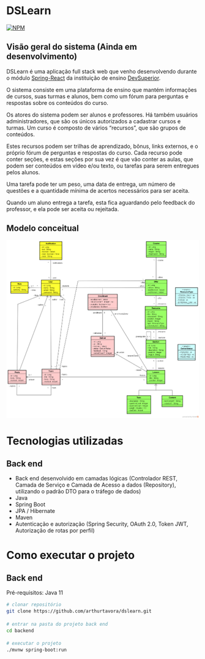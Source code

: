 # DSLearn
[![NPM](https://img.shields.io/npm/l/react)](https://github.com/arthurtavora/dslearn/blob/main/LICENSE)

## Visão geral do sistema (Ainda em desenvolvimento)

DSLearn é uma aplicação full stack web que venho desenvolvendo durante o módulo [Spring-React](https://s3.sa-east-1.amazonaws.com/educandoweb.com.br/bds/bootcamp-spring-react-devsuperior-ementa.png "Ementa Spring-React") da instituição de ensino [DevSuperior](https://devsuperior.com.br/ "Site da DevSuperior").

O sistema consiste em uma plataforma de ensino que mantém informações de cursos, suas turmas e alunos, bem como um fórum para perguntas e respostas sobre os conteúdos do curso.

Os atores do sistema podem ser alunos e professores. Há também usuários administradores, que são os únicos autorizados a cadastrar cursos e turmas.
Um curso é composto de vários “recursos”, que são grupos de conteúdos.

Estes recursos podem ser trilhas de aprendizado, bônus, links externos, e o próprio fórum de perguntas e respostas do curso. Cada recurso pode conter seções, e estas seções por sua vez é que vão conter as aulas, que podem ser conteúdos em vídeo e/ou texto, ou tarefas para serem entregues pelos alunos.

Uma tarefa pode ter um peso, uma data de entrega, um número de questões e a quantidade mínima de acertos necessários para ser aceita. 

Quando um aluno entrega a tarefa, esta fica aguardando pelo feedback do professor, e ela pode ser aceita ou rejeitada.

## Modelo conceitual
![Modelo Conceitual](https://github.com/arthurtavora/dslearn/blob/main/modelo-conceitual.png)

# Tecnologias utilizadas
## Back end
- Back end desenvolvido em camadas lógicas (Controlador REST, Camada de Serviço e Camada de Acesso a dados (Repository), utilizando o padrão DTO para o tráfego de dados)
- Java
- Spring Boot
- JPA / Hibernate
- Maven
- Autenticação e autorização (Spring Security, OAuth 2.0, Token JWT, Autorização de rotas por perfil)

# Como executar o projeto

## Back end
Pré-requisitos: Java 11

```bash
# clonar repositório
git clone https://github.com/arthurtavora/dslearn.git

# entrar na pasta do projeto back end
cd backend

# executar o projeto
./mvnw spring-boot:run
```

